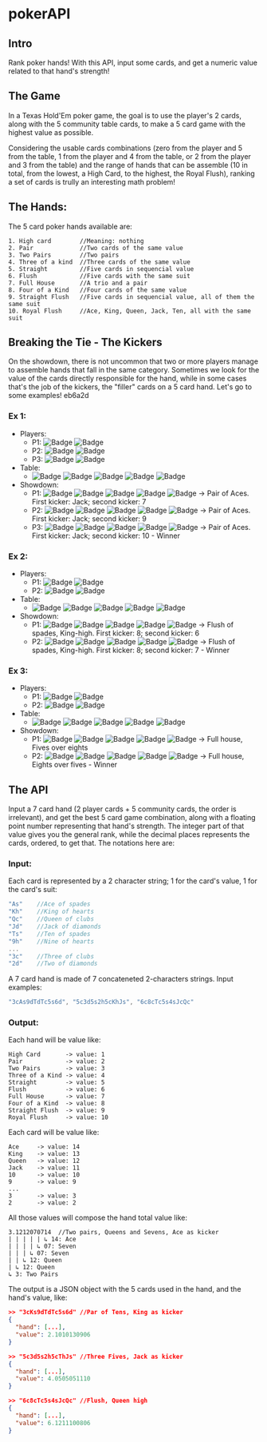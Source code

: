 # pokerAPI

## Intro
Rank poker hands! With this API, input some cards, and get a numeric value related to that hand's strength! 


## The Game
In a Texas Hold'Em poker game, the goal is to use the player's 2 cards, along with the 5 community table cards, to make a 5 card game with the highest value as possible.

Considering the usable cards combinations (zero from the player and 5 from the table, 1 from the player and 4 from the table, or 2 from the player and 3 from the table) and the range of hands that can be assemble (10 in total, from the lowest, a High Card, to the highest, the Royal Flush), ranking a set of cards is trully an interesting math problem!


## The Hands:
The 5 card poker hands available are:
```
1. High card        //Meaning: nothing
2. Pair             //Two cards of the same value
3. Two Pairs        //Two pairs
4. Three of a kind  //Three cards of the same value
5. Straight         //Five cards in sequencial value
6. Flush            //Five cards with the same suit
7. Full House       //A trio and a pair
8. Four of a Kind   //Four cards of the same value
9. Straight Flush   //Five cards in sequencial value, all of them the same suit
10. Royal Flush     //Ace, King, Queen, Jack, Ten, all with the same suit
```

## Breaking the Tie - The Kickers
On the showdown, there is not uncommon that two or more players manage to assemble hands that fall in the same category. Sometimes we look for the value of the cards directly responsible for the hand, while in some cases that's the job of the kickers, the "filler" cards on a 5 card hand. Let's go to some examples!
eb6a2d
### Ex 1:
- Players:
  - P1: ![Badge](https://img.shields.io/badge/A-♠-%23000000) ![Badge](https://img.shields.io/badge/3-♣-%230000ff)
  - P2: ![Badge](https://img.shields.io/badge/A-♥-%23ff0000) ![Badge](https://img.shields.io/badge/9-♦-%23f5b423)
  - P3: ![Badge](https://img.shields.io/badge/A-♣-%230000ff) ![Badge](https://img.shields.io/badge/10-♥-%23ff0000)
- Table:
  - ![Badge](https://img.shields.io/badge/A-♦-%23f5b423) 
  ![Badge](https://img.shields.io/badge/5-♣-%230000ff) 
  ![Badge](https://img.shields.io/badge/7-♣-%230000ff) 
  ![Badge](https://img.shields.io/badge/6-♥-%23ff0000) 
  ![Badge](https://img.shields.io/badge/J-♥-%23ff0000)
- Showdown:
  - P1: ![Badge](https://img.shields.io/badge/A-♦-%23f5b423) 
  ![Badge](https://img.shields.io/badge/A-♠-%23000000) 
  ![Badge](https://img.shields.io/badge/J-♥-%23ff0000) 
  ![Badge](https://img.shields.io/badge/7-♣-%230000ff) 
  ![Badge](https://img.shields.io/badge/6-♥-%23ff0000)   ->  Pair of Aces. First kicker: Jack; second kicker: 7
  - P2: ![Badge](https://img.shields.io/badge/A-♦-%23f5b423) 
  ![Badge](https://img.shields.io/badge/A-♥-%23ff0000) 
  ![Badge](https://img.shields.io/badge/J-♥-%23ff0000) 
  ![Badge](https://img.shields.io/badge/9-♦-%23f5b423) 
  ![Badge](https://img.shields.io/badge/7-♣-%230000ff)   ->  Pair of Aces. First kicker: Jack; second kicker: 9
  - P3: ![Badge](https://img.shields.io/badge/A-♦-%23f5b423) 
  ![Badge](https://img.shields.io/badge/A-♣-%230000ff) 
  ![Badge](https://img.shields.io/badge/J-♥-%23ff0000) 
  ![Badge](https://img.shields.io/badge/10-♥-%23ff0000) 
  ![Badge](https://img.shields.io/badge/7-♣-%230000ff)   ->  Pair of Aces. First kicker: Jack; second kicker: 10 - Winner

### Ex 2:
- Players:
  - P1: ![Badge](https://img.shields.io/badge/5-♠-%23000000) ![Badge](https://img.shields.io/badge/3-♠-%23000000) 
  - P2: ![Badge](https://img.shields.io/badge/7-♠-%23000000) ![Badge](https://img.shields.io/badge/2-♠-%23000000)
- Table: 
  - ![Badge](https://img.shields.io/badge/K-♠-%23000000) 
  ![Badge](https://img.shields.io/badge/7-♥-%23ff0000) 
  ![Badge](https://img.shields.io/badge/8-♠-%23000000) 
  ![Badge](https://img.shields.io/badge/J-♣-%230000ff) 
  ![Badge](https://img.shields.io/badge/6-♠-%23000000) 
- Showdown:
  - P1: ![Badge](https://img.shields.io/badge/K-♠-%23000000) 
  ![Badge](https://img.shields.io/badge/8-♠-%23000000) 
  ![Badge](https://img.shields.io/badge/6-♠-%23000000) 
  ![Badge](https://img.shields.io/badge/5-♠-%23000000) 
  ![Badge](https://img.shields.io/badge/3-♠-%23000000)   ->  Flush of spades, King-high. First kicker: 8; second kicker: 6
  - P2: ![Badge](https://img.shields.io/badge/K-♠-%23000000)
  ![Badge](https://img.shields.io/badge/8-♠-%23000000) 
  ![Badge](https://img.shields.io/badge/7-♠-%23000000) 
  ![Badge](https://img.shields.io/badge/6-♠-%23000000) 
  ![Badge](https://img.shields.io/badge/2-♠-%23000000)   ->  Flush of spades, King-high. First kicker: 8; second kicker: 7   - Winner

### Ex 3:
- Players:
  - P1: ![Badge](https://img.shields.io/badge/5-♣-%230000ff) ![Badge](https://img.shields.io/badge/A-♦-%23f5b423) 
  - P2: ![Badge](https://img.shields.io/badge/8-♠-%23000000) ![Badge](https://img.shields.io/badge/K-♥-%23ff0000)
- Table:
  - ![Badge](https://img.shields.io/badge/5-♠-%23000000) 
  ![Badge](https://img.shields.io/badge/5-♥-%23ff0000) 
  ![Badge](https://img.shields.io/badge/8-♦-%23f5b423) 
  ![Badge](https://img.shields.io/badge/Q-♣-%230000ff) 
  ![Badge](https://img.shields.io/badge/8-♣-%230000ff) 
- Showdown:
  - P1: ![Badge](https://img.shields.io/badge/5-♠-%23000000) 
  ![Badge](https://img.shields.io/badge/5-♥-%23ff0000) 
  ![Badge](https://img.shields.io/badge/5-♣-%230000ff) 
  ![Badge](https://img.shields.io/badge/8-♦-%23f5b423) 
  ![Badge](https://img.shields.io/badge/8-♣-%230000ff)   ->  Full house, Fives over eights
  - P2: ![Badge](https://img.shields.io/badge/8-♦-%23f5b423) 
  ![Badge](https://img.shields.io/badge/8-♣-%230000ff) 
  ![Badge](https://img.shields.io/badge/8-♠-%23000000) 
  ![Badge](https://img.shields.io/badge/5-♠-%23000000) 
  ![Badge](https://img.shields.io/badge/5-♥-%23ff0000)   ->  Full house, Eights over fives   - Winner


## The API
Input a 7 card hand (2 player cards + 5 community cards, the order is irrelevant), and get the best 5 card game combination, along with a floating point number representing that hand's strength. The integer part of that value gives you the general rank, while the decimal places represents the cards, ordered, to get that. The notations here are:

### Input:
Each card is represented by a 2 character string; 1 for the card's value, 1 for the card's suit:
```javascript
"As"    //Ace of spades
"Kh"    //King of hearts  
"Qc"    //Queen of clubs 
"Jd"    //Jack of diamonds
"Ts"    //Ten of spades
"9h"    //Nine of hearts
...
"3c"    //Three of clubs
"2d"    //Two of diamonds
```
A 7 card hand is made of 7 concateneted 2-characters strings. Input examples: 
```javascript
"3cAs9dTdTc5s6d", "5c3d5s2h5cKhJs", "6c8cTc5s4sJcQc"
```

### Output:
Each hand will be value like:
```
High Card       -> value: 1
Pair            -> value: 2
Two Pairs       -> value: 3
Three of a Kind -> value: 4
Straight        -> value: 5
Flush           -> value: 6
Full House      -> value: 7
Four of a Kind  -> value: 8
Straight Flush  -> value: 9
Royal Flush     -> value: 10
```

Each card will be value like:
```
Ace     -> value: 14
King    -> value: 13
Queen   -> value: 12
Jack    -> value: 11
10      -> value: 10
9       -> value: 9
...
3       -> value: 3
2       -> value: 2
```

All those values will compose the hand total value like:
```
3.1212070714  //Two pairs, Queens and Sevens, Ace as kicker
| | | | | ↳ 14: Ace
| | | | ↳ 07: Seven
| | | ↳ 07: Seven
| | ↳ 12: Queen
| ↳ 12: Queen
↳ 3: Two Pairs
```

The output is a JSON object with the 5 cards used in the hand, and the hand's value, like:
```JSON
>> "3cKs9dTdTc5s6d" //Par of Tens, King as kicker
{
  "hand": [...],
  "value": 2.1010130906 
}
```

```JSON
>> "5c3d5s2h5cThJs" //Three Fives, Jack as kicker
{
  "hand": [...],
  "value": 4.0505051110 
}
```

```JSON
>> "6c8cTc5s4sJcQc" //Flush, Queen high
{
  "hand": [...],
  "value": 6.1211100806 
}
```
